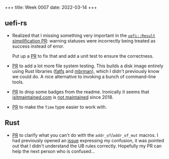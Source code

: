 +++
title: Week 0007
date: 2022-03-14
+++

## uefi-rs

* Realized that I missing something very important in the
  [`uefi::Result` simplification PR](https://github.com/rust-osdev/uefi-rs/pull/361):
  warning statuses were incorrectly being treated as success instead of error.
  
  Put up a [PR](https://github.com/rust-osdev/uefi-rs/pull/389) to fix
  that and add a unit test to ensure the correctness.

* [PR](https://github.com/rust-osdev/uefi-rs/pull/392) to add a lot more
  file system testing. This builds a disk image entirely using Rust
  libraries ([fatfs](https://crates.io/crates/fatfs) and
  [mbrman](https://crates.io/crates/mbrman)), which I didn't previously
  know we could do. A nice alternative to invoking a bunch of
  command-line tools.

* [PR](https://github.com/rust-osdev/uefi-rs/pull/393) to drop some
  badges from the readme. Ironically it seems that
  [isitmaintained.com](https://isitmaintained.com) is 
  [not maintained](https://github.com/mnapoli/IsItMaintained) since 2018.

* [PR](https://github.com/rust-osdev/uefi-rs/pull/395) to make the
  `Time` type easier to work with.

## Rust

* [PR](https://github.com/rust-lang/rust/pull/95117) to clarify what you
  can't do with the `addr_of`/`addr_of_mut` macros. I had previously
  opened an [issue](https://github.com/rust-lang/rust/issues/94473)
  expressing my confusion, it was pointed out that I didn't understand
  the UB rules correctly. Hopefully my PR can help the next person who
  is confused…
